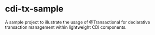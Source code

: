 # cdi-tx-sample
A sample project to illustrate the usage of @Transactional for declarative transaction management within lightweight CDI components.
